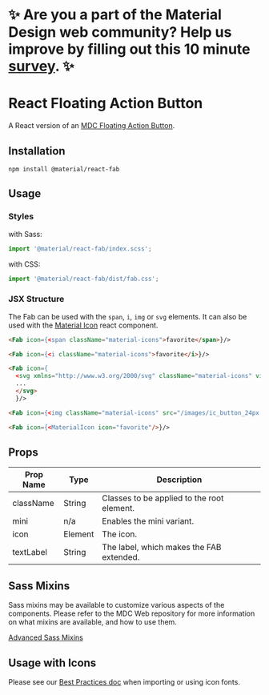 # ✨ Are you a part of the Material Design web community? Help us improve by filling out this 10 minute <a href='https://bit.ly/materialwebsurvey'>survey</a>. ✨

# React Floating Action Button

A React version of an [MDC Floating Action Button](https://github.com/material-components/material-components-web/tree/master/packages/mdc-fab).

## Installation

```
npm install @material/react-fab
```

## Usage

### Styles

with Sass:
```js
import '@material/react-fab/index.scss';
```

with CSS:
```js
import '@material/react-fab/dist/fab.css';
```

### JSX Structure

The Fab can be used with the `span`, `i`, `img` or `svg` elements. It can also be used with the
[Material Icon](../material-icon) react component.
```html
<Fab icon={<span className="material-icons">favorite</span>}/>

<Fab icon={<i className="material-icons">favorite</i>}/>

<Fab icon={
  <svg xmlns="http://www.w3.org/2000/svg" className="material-icons" viewBox="0 0 24 24">
  ...
  </svg>
  }/>

<Fab icon={<img className="material-icons" src="/images/ic_button_24px.svg"/>}/>

<Fab icon={<MaterialIcon icon="favorite"/>}/>
```

## Props

Prop Name | Type | Description
--- | --- | ---
className | String | Classes to be applied to the root element.
mini | n/a | Enables the mini variant.
icon | Element | The icon.
textLabel | String | The label, which makes the FAB extended.

## Sass Mixins

Sass mixins may be available to customize various aspects of the components. Please refer to the
MDC Web repository for more information on what mixins are available, and how to use them.

[Advanced Sass Mixins](https://github.com/material-components/material-components-web/blob/master/packages/mdc-fab/README.md#advanced-sass-mixins)

## Usage with Icons

Please see our [Best Practices doc](../../docs/best-practices.md#importing-font-icons) when importing or using icon fonts.
